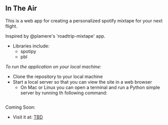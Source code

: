 ## In The Air
This is a web app for creating a personalized spotify mixtape for your next flight.

Inspired by @plamere's 'roadtrip-mixtape' app.
* Libraries include: 
	* spotipy
	* pbl 

*To run the application on your local machine:*
* Clone the repository to your local machine 
* Start a local server so that you can view the site in a web browser
	* On Mac or Linux you can open a terminal and run a Python simple server by running th following command:
		```python -m SimpleHTTPServer
		```

Coming Soon:
* Visit it at: [TBD](https://web.njit.edu/~anp55)

